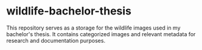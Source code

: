 # wildlife-bachelor-thesis
This repository serves as a storage for the wildlife images used in my bachelor's thesis. It contains categorized images and relevant metadata for research and documentation purposes.
